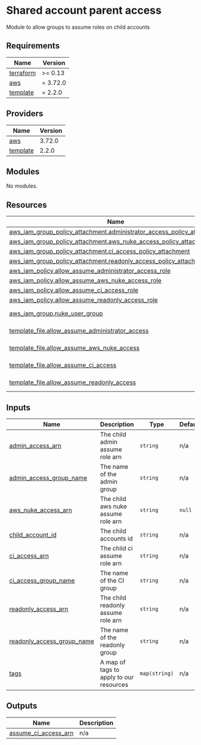 # Shared account parent access

Module to allow groups to assume roles on child accounts

<!-- BEGIN_TF_DOCS -->
## Requirements

| Name | Version |
|------|---------|
| <a name="requirement_terraform"></a> [terraform](#requirement\_terraform) | >= 0.13 |
| <a name="requirement_aws"></a> [aws](#requirement\_aws) | = 3.72.0 |
| <a name="requirement_template"></a> [template](#requirement\_template) | = 2.2.0 |

## Providers

| Name | Version |
|------|---------|
| <a name="provider_aws"></a> [aws](#provider\_aws) | 3.72.0 |
| <a name="provider_template"></a> [template](#provider\_template) | 2.2.0 |

## Modules

No modules.

## Resources

| Name | Type |
|------|------|
| [aws_iam_group_policy_attachment.administrator_access_policy_attachment](https://registry.terraform.io/providers/hashicorp/aws/3.72.0/docs/resources/iam_group_policy_attachment) | resource |
| [aws_iam_group_policy_attachment.aws_nuke_access_policy_attachment](https://registry.terraform.io/providers/hashicorp/aws/3.72.0/docs/resources/iam_group_policy_attachment) | resource |
| [aws_iam_group_policy_attachment.ci_access_policy_attachment](https://registry.terraform.io/providers/hashicorp/aws/3.72.0/docs/resources/iam_group_policy_attachment) | resource |
| [aws_iam_group_policy_attachment.readonly_access_policy_attachment](https://registry.terraform.io/providers/hashicorp/aws/3.72.0/docs/resources/iam_group_policy_attachment) | resource |
| [aws_iam_policy.allow_assume_administrator_access_role](https://registry.terraform.io/providers/hashicorp/aws/3.72.0/docs/resources/iam_policy) | resource |
| [aws_iam_policy.allow_assume_aws_nuke_access_role](https://registry.terraform.io/providers/hashicorp/aws/3.72.0/docs/resources/iam_policy) | resource |
| [aws_iam_policy.allow_assume_ci_access_role](https://registry.terraform.io/providers/hashicorp/aws/3.72.0/docs/resources/iam_policy) | resource |
| [aws_iam_policy.allow_assume_readonly_access_role](https://registry.terraform.io/providers/hashicorp/aws/3.72.0/docs/resources/iam_policy) | resource |
| [aws_iam_group.nuke_user_group](https://registry.terraform.io/providers/hashicorp/aws/3.72.0/docs/data-sources/iam_group) | data source |
| [template_file.allow_assume_administrator_access](https://registry.terraform.io/providers/hashicorp/template/2.2.0/docs/data-sources/file) | data source |
| [template_file.allow_assume_aws_nuke_access](https://registry.terraform.io/providers/hashicorp/template/2.2.0/docs/data-sources/file) | data source |
| [template_file.allow_assume_ci_access](https://registry.terraform.io/providers/hashicorp/template/2.2.0/docs/data-sources/file) | data source |
| [template_file.allow_assume_readonly_access](https://registry.terraform.io/providers/hashicorp/template/2.2.0/docs/data-sources/file) | data source |

## Inputs

| Name | Description | Type | Default | Required |
|------|-------------|------|---------|:--------:|
| <a name="input_admin_access_arn"></a> [admin\_access\_arn](#input\_admin\_access\_arn) | The child admin assume role arn | `string` | n/a | yes |
| <a name="input_admin_access_group_name"></a> [admin\_access\_group\_name](#input\_admin\_access\_group\_name) | The name of the admin group | `string` | n/a | yes |
| <a name="input_aws_nuke_access_arn"></a> [aws\_nuke\_access\_arn](#input\_aws\_nuke\_access\_arn) | The child aws nuke assume role arn | `string` | `null` | no |
| <a name="input_child_account_id"></a> [child\_account\_id](#input\_child\_account\_id) | The child accounts id | `string` | n/a | yes |
| <a name="input_ci_access_arn"></a> [ci\_access\_arn](#input\_ci\_access\_arn) | The child ci assume role arn | `string` | n/a | yes |
| <a name="input_ci_access_group_name"></a> [ci\_access\_group\_name](#input\_ci\_access\_group\_name) | The name of the CI group | `string` | n/a | yes |
| <a name="input_readonly_access_arn"></a> [readonly\_access\_arn](#input\_readonly\_access\_arn) | The child readonly assume role arn | `string` | n/a | yes |
| <a name="input_readonly_access_group_name"></a> [readonly\_access\_group\_name](#input\_readonly\_access\_group\_name) | The name of the readonly group | `string` | n/a | yes |
| <a name="input_tags"></a> [tags](#input\_tags) | A map of tags to apply to our resources | `map(string)` | n/a | yes |

## Outputs

| Name | Description |
|------|-------------|
| <a name="output_assume_ci_access_arn"></a> [assume\_ci\_access\_arn](#output\_assume\_ci\_access\_arn) | n/a |
<!-- END_TF_DOCS -->
